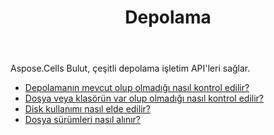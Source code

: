 ﻿---
title: Depolama
second_title: Aspose.Cells Cloud Documen
type: docs
url: /tr/storage/
keywords: disc-usage, file version, exist
description: Aspose.Cells Cloud REST API, klasörün yüklenmesini, indirilmesini, silinmesini, kopyalanmasını ve taşınmasını destekler. SDK çeşitli geliştirme dillerini destekler. Bunlar arasında Android, C#, Go, Java, NodeJS, Perl, PHP, Python, Ruby ve Swift bulunur
weight: 100
kwords: Excel, Office Cloud, REST API, Elektronik Tablo, PDF, CSV, Json, Markdwon, Depolama
---
Aspose.Cells Bulut, çeşitli depolama işletim API'leri sağlar.

- [Depolamanın mevcut olup olmadığı nasıl kontrol edilir?](/cells/tr/storage/exist/)
- [Dosya veya klasörün var olup olmadığı nasıl kontrol edilir?](/cells/tr/storage/object-exists/)
- [Disk kullanımı nasıl elde edilir?](/cells/tr/storage/disc/)
- [Dosya sürümleri nasıl alınır?](/cells/tr/storage/file-versions/)

